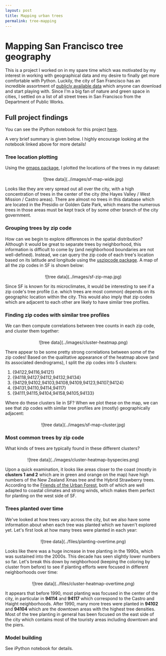 ```yaml
---
layout: post
title: Mapping urban trees
permalink: tree-mapping
---
```


# Mapping San Francisco tree geography

This is a project I worked on in my spare time which was motivated by my interest in working with geographical data and my desire to finally get more comfortable with Python. Luckily, the city of San Francisco has an incredible assortment of [publicly available data](https://data.sfgov.org/) which anyone can download and start playing with. Since I'm a big fan of nature and green space in cities, I settled on a list of all street trees in San Francisco from the Department of Public Works. 

## Full project findings 

You can see the iPython notebook for this project [here](http://nbviewer.jupyter.org/github/liviaz/liviaz.github.io/blob/master/files/TreeMapping.ipynb).

A very brief summary is given below. I highly encourage looking at the notebook linked above for more details!

### Tree location plotting 

Using the [gmaps package](https://github.com/pbugnion/gmaps), I plotted the locations of the trees in my dataset:

<div style="width:100%; margin:auto; margin-top: 20px; text-align: center;" markdown="1">
![tree data](../images/sf-map-wide.jpg)
</div>

Looks like they are very spread out all over the city, with a high concentration of trees in the center of the city (the Hayes Valley / West Mission / Castro areas). There are almost no trees in this database which are located in the Presidio or Golden Gate Park, which means the numerous trees in those areas must be kept track of by some other branch of the city government. 

### Grouping trees by zip code

How can we begin to explore differences in the spatial distribution? Although it would be great to separate trees by neighborhood, this information is difficult to come by (and neighborhood boundaries are not well-defined). Instead, we can query the zip code of each tree's location based on its latitude and longitude using the [uszipcode package](https://github.com/MacHu-GWU/uszipcode-project). A map of all the zip codes in SF is shown below:

<div style="width:70%; margin:auto; margin-top: 20px; text-align: center;" markdown="1">
![tree data](../images/sf-zip-map.jpg)
</div>

Since SF is known for its microclimates, it would be interesting to see if a zip code's tree profile (i.e. which trees are most common) depends on its geographic location within the city. This would also imply that zip codes which are adjacent to each other are likely to have similar tree profiles.

### Finding zip codes with similar tree profiles

We can then compute correlations between tree counts in each zip code, and cluster them together: 

<div style="width:90%; margin:auto; margin-top: 20px; text-align: center;" markdown="1">
![tree data](../images/cluster-heatmap.png)
</div>

There appear to be some pretty strong correlations between some of the zip codes! Based on the qualitative appearance of the heatmap above (and its associated dendrograms), I split the zip codes into 5 clusters:
1. {94122,94116,94121}
2. {94118,94127,94112,94132,94134}
3. {94129,94102,94103,94108,94109,94123,94107,94124}
4. {94131,94110,94114,94117}
5. {94111,94115,94104,94158,94105,94133}

Where do these clusters lie in SF? When we plot these on the map, we can see that zip codes with similar tree profiles are (mostly) geographically adjacent:

<div style="width:90%; margin:auto; margin-top: 20px; text-align: center;" markdown="1">
![tree data](../images/sf-map-cluster.jpg)
</div>

### Most common trees by zip code

What kinds of trees are typically found in these different clusters? 

<div style="width:80%; margin:auto; margin-top: 20px; text-align: center;" markdown="1">
![tree data](../images/cluster-heatmap-byspecies.png)
</div>

Upon a quick examination, it looks like areas closer to the coast (mostly in **clusters 1 and 2** which are in green and orange on the map) have high numbers of the New Zealand Xmas tree and the Hybrid Strawberry trees. According to the [Friends of the Urban Forest](http://www.fuf.net/tree/new-zealand-christmas-tree/), both of which are well adapted to coastal climates and strong winds, which makes them perfect for planting on the west side of SF.

### Trees planted over time

We've looked at how trees vary across the city, but we also have some information about when each tree was planted which we haven't explored yet. Let's first look at how many trees were planted in each year:

<div style="width:60%; margin:auto; margin-top: 20px; text-align: center;" markdown="1">
![tree data](../files/planting-overtime.png)
</div>

Looks like there was a huge increase in tree planting in the 1990s, which was sustained into the 2000s. This decade has seen slightly lower numbers so far. Let's break this down by neighborhood (keeping the coloring by cluster from before) to see if planting efforts were focused in different neighborhoods over time:

<div style="width:80%; margin:auto; margin-top: 20px; text-align: center;" markdown="1">
![tree data](../files/cluster-heatmap-overtime.png)
</div>

It appears that before 1990, most planting was focused in the center of the city, in particular in **94114** and **94117** which correspond to the Castro and Haight neighborhoods. After 1990, many more trees were planted in **94102** and **94104** which are the downtown areas with the highest tree densities. Most of the tree planting in general has been focused on the east side of the city which contains most of the touristy areas including downtown and the piers. 

### Model building

See iPython notebook for details.

